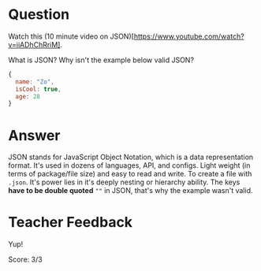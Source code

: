 # Question
Watch this (10 minute video on JSON)[https://www.youtube.com/watch?v=iiADhChRriM].

What is JSON? Why isn't the example below valid JSON?

```js
{
  name: "Zo",
  isCool: true,
  age: 28
}
```

# Answer
JSON stands for JavaScript Object Notation, which is a data representation format. It's used in dozens of languages, API, and configs. Light weight (in terms of package/file size) and easy to read and write. To create a file with `.json`. It's power lies in it's deeply nesting or hierarchy ability.
The keys **have to be double quoted** `""` in JSON, that's why the example wasn't valid. 


# Teacher Feedback

Yup! 

Score: 3/3